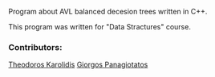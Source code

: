 Program about AVL balanced decesion trees written in C++.

This program was written for "Data Stractures" course.

### Contributors:
[Theodoros Karolidis](https://github.com/karolidis)
[Giorgos Panagiotatos](https://github.com/panagiotat)


